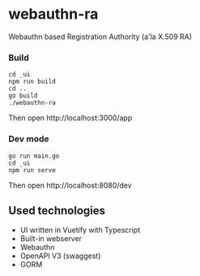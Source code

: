 # webauthn-ra
Webauthn based Registration Authority (a'la X.509 RA)

### Build
```
cd _ui
npm run build
cd ..
go build
./webauthn-ra 
```
Then open http://localhost:3000/app


### Dev mode
```
go run main.go
cd _ui
npm run serve
```
Then open http://localhost:8080/dev

## Used technologies
- UI written in Vuetify with Typescript
- Built-in webserver
- Webauthn
- OpenAPI V3 (swaggest)
- GORM